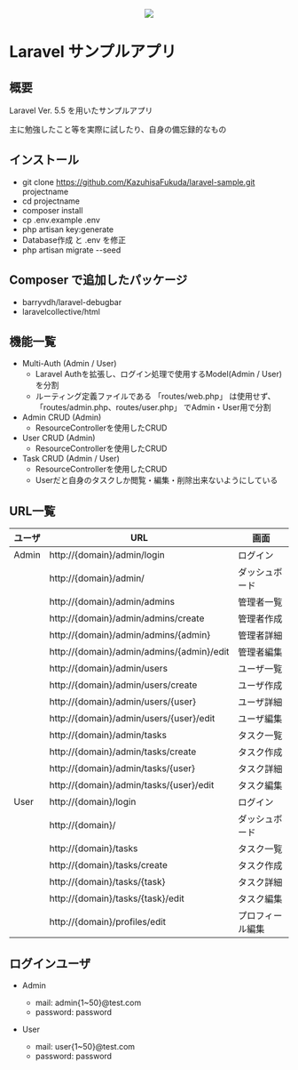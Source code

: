 <p align="center"><img src="https://laravel.com/assets/img/components/logo-laravel.svg"></p>

Laravel サンプルアプリ 
====== 
 
## 概要 
Laravel Ver. 5.5 を用いたサンプルアプリ 
 
主に勉強したこと等を実際に試したり、自身の備忘録的なもの 

## インストール

* git clone https://github.com/KazuhisaFukuda/laravel-sample.git projectname
* cd projectname
* composer install
* cp .env.example .env
* php artisan key:generate
* Database作成 と .env を修正
* php artisan migrate --seed

## Composer で追加したパッケージ

* barryvdh/laravel-debugbar
* laravelcollective/html

## 機能一覧

* Multi-Auth (Admin / User)
  * Laravel Authを拡張し、ログイン処理で使用するModel(Admin / User)を分割 
  * ルーティング定義ファイルである 「routes/web.php」 は使用せず、 「routes/admin.php、routes/user.php」 でAdmin・User用で分割
* Admin CRUD (Admin)
  * ResourceControllerを使用したCRUD 
* User CRUD (Admin)
  * ResourceControllerを使用したCRUD 
* Task CRUD (Admin / User)
  * ResourceControllerを使用したCRUD 
  * Userだと自身のタスクしか閲覧・編集・削除出来ないようにしている

## URL一覧

| ユーザ | URL | 画面 |
| ---- | ---- | ---- |
| Admin | http://{domain}/admin/login | ログイン |
|  | http://{domain}/admin/ | ダッシュボード | 
|  | http://{domain}/admin/admins | 管理者一覧 |
|  | http://{domain}/admin/admins/create | 管理者作成 |
|  | http://{domain}/admin/admins/{admin} | 管理者詳細 |
|  | http://{domain}/admin/admins/{admin}/edit | 管理者編集 |
|  | http://{domain}/admin/users | ユーザ一覧 |
|  | http://{domain}/admin/users/create | ユーザ作成 |
|  | http://{domain}/admin/users/{user} | ユーザ詳細 |
|  | http://{domain}/admin/users/{user}/edit | ユーザ編集 |
|  | http://{domain}/admin/tasks | タスク一覧 |
|  | http://{domain}/admin/tasks/create | タスク作成 |
|  | http://{domain}/admin/tasks/{user} | タスク詳細 |
|  | http://{domain}/admin/tasks/{user}/edit | タスク編集 |
| User | http://{domain}/login | ログイン |
|  | http://{domain}/ | ダッシュボード |
|  | http://{domain}/tasks | タスク一覧 |
|  | http://{domain}/tasks/create | タスク作成 |
|  | http://{domain}/tasks/{task} | タスク詳細 |
|  | http://{domain}/tasks/{task}/edit | タスク編集 |
|  | http://{domain}/profiles/edit | プロフィール編集 |

## ログインユーザ

* Admin
    * mail: admin{1~50}@test.com
    * password: password
    
* User
    * mail: user{1~50}@test.com
    * password: password

